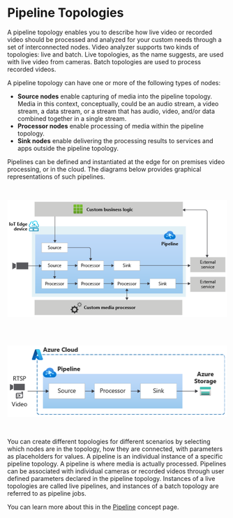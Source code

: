 # Pipeline Topologies

A pipeline topology enables you to describe how live video or recorded video should be processed and analyzed for your custom needs through a set of interconnected nodes. Video analyzer supports two kinds of topologies: live and batch. Live topologies, as the name suggests, are used with live video from cameras. Batch topologies are used to process recorded videos.

A pipeline topology can have one or more of the following types of nodes:

* **Source nodes** enable capturing of media into the pipeline topology. Media in this context, conceptually, could be an audio stream, a video stream, a data stream, or a stream that has audio, video, and/or data combined together in a single stream.
* **Processor nodes** enable processing of media within the pipeline topology.
* **Sink nodes** enable delivering the processing results to services and apps outside the pipeline topology.

Pipelines can be defined and instantiated at the edge for on premises video processing, or in the cloud. The diagrams below provides graphical representations of such pipelines.  

<br>
<p align="center">
  <img src="./images/pipeline.png" title="pipeline topology on the edge"/>
</p>
<br> <br>
<p align="center">
  <img src="./images/pipeline-in-cloud.png" title="pipeline topology in cloud service"/>
</p>
<br>

You can create different topologies for different scenarios by selecting which nodes are in the topology, how they are connected, with parameters as placeholders for values. A pipeline is an individual instance of a specific pipeline topology. A pipeline is where media is actually processed. Pipelines can be associated with individual cameras or recorded videos through user defined parameters declared in the pipeline topology. Instances of a live topologies are called live pipelines, and instances of a batch topology are referred to as pipeline jobs. 

You can learn more about this in the [Pipeline](https://docs.microsoft.com/azure/azure-video-analyzer/video-analyzer-docs/pipeline) concept page.
